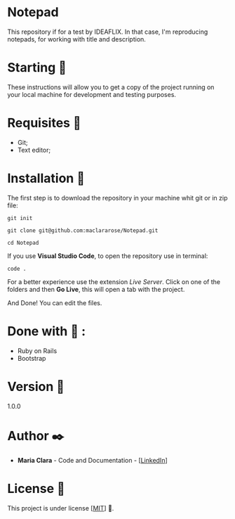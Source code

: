 # Notepad

This repository if for a test by IDEAFLIX.
In that case, I'm reproducing notepads, for working with title and description.

# Starting :rocket:

These instructions will allow you to get a copy of the project running on your local machine for development and testing purposes.

# Requisites :page_with_curl:

- Git;
- Text editor;

# Installation :wrench:

The first step is to download the repository in your machine whit git or in zip file:

```
git init

git clone git@github.com:maclararose/Notepad.git

cd Notepad
```

If you use __Visual Studio Code__, to open the repository use in terminal:

`code .`

For a better experience use the extension _Live Server_.
Click on one of the folders and then __Go Live__, this will open a tab with the project.

And Done! You can edit the files.

# Done with :hammer: :

- Ruby on Rails
- Bootstrap

# Version :pushpin:

1.0.0

# Author :black_nib:

- __Maria Clara__ - Code and Documentation - [[LinkedIn](https://www.linkedin.com/in/mariaclarab/)]

# License :page_facing_up:

This project is under license [[MIT](https://github.com/maclararose/Galery-Templates/blob/master/LICENSE.md)] :round_pushpin:.